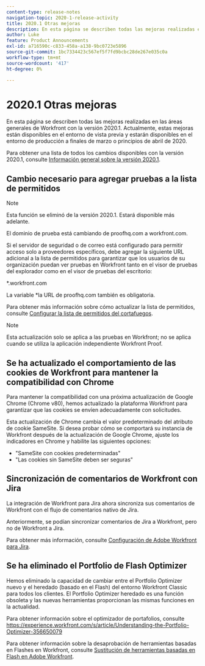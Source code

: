 ```yaml
---
content-type: release-notes
navigation-topic: 2020-1-release-activity
title: 2020.1 Otras mejoras
description: En esta página se describen todas las mejoras realizadas en las áreas generales de Workfront con la versión 2020.1. Actualmente, estas mejoras están disponibles en el entorno de vista previa y estarán disponibles en el entorno de producción a finales de marzo o principios de abril de 2020.
author: Luke
feature: Product Announcements
exl-id: a716590c-c833-458a-a138-9bc0723e5896
source-git-commit: 1bc7334423c567ef5f7fd9bcbc28de267e035c0a
workflow-type: tm+mt
source-wordcount: '417'
ht-degree: 0%

---
```


# 2020.1 Otras mejoras

En esta página se describen todas las mejoras realizadas en las áreas generales de Workfront con la versión 2020.1. Actualmente, estas mejoras están disponibles en el entorno de vista previa y estarán disponibles en el entorno de producción a finales de marzo o principios de abril de 2020.

Para obtener una lista de todos los cambios disponibles con la versión 2020.1, consulte [Información general sobre la versión 2020.1](../../../product-announcements/product-releases/2020.1-release-activity/2020.1-release-overview.md).

## Cambio necesario para agregar pruebas a la lista de permitidos

>[!NOTE]
>
>Esta función se eliminó de la versión 2020.1. Estará disponible más adelante.

El dominio de prueba está cambiando de proofhq.com a workfront.com.

Si el servidor de seguridad o de correo está configurado para permitir acceso solo a proveedores específicos, debe agregar la siguiente URL adicional a la lista de permitidos para garantizar que los usuarios de su organización puedan ver pruebas en Workfront tanto en el visor de pruebas del explorador como en el visor de pruebas del escritorio:

&#42;.workfront.com

La variable &#42;la URL de proofhq.com también es obligatoria.

Para obtener más información sobre cómo actualizar la lista de permitidos, consulte [Configurar la lista de permitidos del cortafuegos](../../../administration-and-setup/get-started-wf-administration/configure-your-firewall.md).

>[!NOTE]
>
>Esta actualización solo se aplica a las pruebas en Workfront; no se aplica cuando se utiliza la aplicación independiente Workfront Proof.

## Se ha actualizado el comportamiento de las cookies de Workfront para mantener la compatibilidad con Chrome

Para mantener la compatibilidad con una próxima actualización de Google Chrome (Chrome v80), hemos actualizado la plataforma Workfront para garantizar que las cookies se envíen adecuadamente con solicitudes.

Esta actualización de Chrome cambia el valor predeterminado del atributo de cookie SameSite. Si desea probar cómo se comportará su instancia de Workfront después de la actualización de Google Chrome, ajuste los indicadores en Chrome y habilite las siguientes opciones:

* &quot;SameSite con cookies predeterminadas&quot;
* &quot;Las cookies sin SameSite deben ser seguras&quot;

## Sincronización de comentarios de Workfront con Jira

La integración de Workfront para Jira ahora sincroniza sus comentarios de Workfront con el flujo de comentarios nativo de Jira.

Anteriormente, se podían sincronizar comentarios de Jira a Workfront, pero no de Workfront a Jira.

Para obtener más información, consulte [Configuración de Adobe Workfront para Jira](../../../workfront-integrations-and-apps/use-workfront-with-jira/configure-workfront-for-jira.md).

## Se ha eliminado el Portfolio de Flash Optimizer

Hemos eliminado la capacidad de cambiar entre el Portfolio Optimizer nuevo y el heredado (basado en el Flash) del entorno Workfront Classic para todos los clientes. El Portfolio Optimizer heredado es una función obsoleta y las nuevas herramientas proporcionan las mismas funciones en la actualidad.

Para obtener información sobre el optimizador de portafolios, consulte https://experience.workfront.com/s/article/Understanding-the-Portfolio-Optimizer-356650079

Para obtener información sobre la desaprobación de herramientas basadas en Flashes en Workfront, consulte [Sustitución de herramientas basadas en Flash en Adobe Workfront](../../../product-announcements/announcements/announcement-archive/replace-flash-tools.md).

